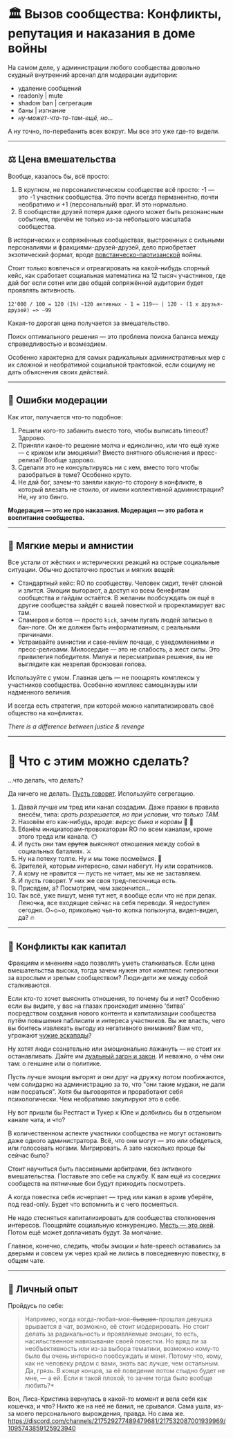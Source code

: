 # 🏛️ Вызов сообщества: Конфликты, репутация и наказания в доме войны

На самом деле, у администрации любого сообщества довольно скудный внутренний арсенал для модерации аудитории:
- удаление сообщений
- readonly | mute
- shadow ban | сегрегация
- баны | изгнание
- *ну-может-что-то-там-ещё, но...*

А ну точно, по-перебанить всех вокруг. Мы все это уже где-то видели.

---

## ⚖️ Цена вмешательства

Вообще, казалось бы, всё просто:
1. В крупном, не персоналистическом сообществе всё просто: -1 — это -1 участник сообщества. Это почти всегда перманентно, почти необратимо и +1 (персональный) враг. И это нормально.
2. В сообществе друзей потеря даже одного может быть резонансным событием, причём не только из-за небольшого масштаба сообщества.

В исторических и сопряжённых сообществах, выстроенных с сильными персоналиями и фракциями-друзей-друзей, дело приобретает экзотический формат, вроде [повстанческо-партизанской](https://ru.wikipedia.org/wiki/Контрпартизанская_война) войны.

Стоит только вовлечься и отреагировать на какой-нибудь спорный кейс, как сработает социальная математика на 12 тысяч участников, где дай бог если сотня или две общей сопряжённой аудитории будет проявлять активность.

`12'000 / 100 = 120 (1%)`
`~120 активных - 1 = 119~~ | 120 - (1 x друзья-друзей) => ~99`

Какая-то дорогая цена получается за вмешательство.

Поиск оптимального решения — это проблема поиска баланса между справедливостью и возмездием.

Особенно характерна для самых радикальных административных мер с их сложной и необратимой социальной трактовкой, если социуму не дать объяснения своих действий.

---

## 🚨 Ошибки модерации

Как итог, получается что-то подобное:
1. Решили кого-то забанить вместо того, чтобы выписать timeout? Здорово.
2. Приняли какое-то решение молча и единолично, или что ещё хуже — с криком или эмоциями? Вместо внятного объяснения и пресс-релиза? Вообще здорово.
3. Сделали это не консультируясь ни с кем, вместо того чтобы разобраться в теме? Особенно круто.
4. Не дай бог, зачем-то заняли какую-то сторону в конфликте, в который влезать не стоило, от имени коллективной администрации? Не, ну это бинго.

**Модерация — это не про наказания. Модерация — это работа и воспитание сообщества.**

---

## 🧊 Мягкие меры и амнистии

Все устали от жёстких и истерических реакций на острые социальные ситуации. Обычно достаточно простых и мягких вещей:
- Стандартный кейс: RO по сообществу. Человек сидит, течёт слюной и злится. Эмоции выгорают, а доступ ко всем бенефитам сообщества и гайдам остаётся. В желании пообсуждать он ещё в другие сообщества зайдёт с вашей повесткой и прорекламирует вас там.
- Спамеров и ботов — просто `kick`, зачем пугать людей записью в бан-логе. Он же должен быть информативным, с реальными причинами.
- Устраивайте амнистии и case-review почаще, с уведомлениями и пресс-релизами. Милосердие — это не слабость, а жест силы. Это привилегия победителя. Милуя и пересматривая решения, вы не выглядите как незрелая бронзовая голова.

Используйте с умом. Главная цель — не поощрять комплексы у участников сообщества. Особенно комплекс самоцензуры или надменного величия.

И всегда есть стратегия, при которой можно капитализировать своё общество на конфликтах.

*There is a difference between justice & revenge*

---

# 🔧 Что с этим можно сделать?

...что делать, что делать?

Да ничего не делать. [Пусть говорят](https://www.youtube.com/watch?v=eXEB9cYQS-M). Используйте сегрегацию.

1. Давай лучше им тред или канал создадим. Даже правки в правила внесём, типа: *срать разрешается, но при условии, что только ТАМ.*
2. Назовём его как-нибудь, вроде: *версус быка и коровы* 🐄 🐂
3. Ебанём инициаторам-провокаторам RO по всем каналам, кроме этого треда или канала. 😶
4. И пусть они там ~~срутся~~ выясняют отношения между собой в социальных баталиях. ⚔️
5. Ну на потеху толпе. Ну и мы тоже посмеёмся. 🤣
6. Зрителей, которым интересно, сами набегут. Ну или соратников.
7. А кому не нравится — пусть не читает, мы же не заставляем.
8. И пусть говорят. У них же своя тред-песочница есть.
9. Присядем, а? Посмотрим, чем закончится...
10. Так всё, уже пишут, меня тут нет, я вообще если что не при делах. Леночка, все входящие сейчас на себя переводи. Я недоступен сегодня. О~о~о, прикольно чья-то жопка полыхнула, видел-видел, да? 🔥

---

## 🤺 Конфликты как капитал

Фракциям и мнениям надо позволять уметь сталкиваться. Если цена вмешательства высока, тогда зачем нужен этот комплекс гиперопеки за взрослым и зрелым сообществом? Люди-дети же между собой сталкиваются.

Если кто-то хочет выяснить отношения, то почему бы и нет? Особенно если вы видите, у вас на глазах происходит именно 'битва' посредством создания нового контента и капитализации сообщества путём повышения паблисити и интереса участников. Вы же власть, чего вы боитесь извлекать выгоду из негативного внимания? Вам что, угрожают [чужие эскапады](https://ru.wikipedia.org/wiki/Эскапада)?

Ну хотят люди сознательно или эмоционально лажануть — не стоит их останавливать. Дайте им [дуэльный загон и закон](https://ru.wikipedia.org/wiki/Последняя_дуэль_(фильм)). И неважно, о чём они там: о геншине или о политике.

Пусть лучше эмоции выгорят и они друг на дружку потом пообижаются, чем солидарно на администрацию за то, что "они такие мудаки, не дали нам посраться". Хотя бы выговорятся и проработают себя психологически. Чем необратимо закупируют это в себе.

Ну вот пришли бы Рестгаст и Тукер к Юле и долбились бы в отдельном канале чата, и что?

В количественном аспекте участники сообщества не могут остановить даже одного администратора.
Всё, что они могут — это или обидеться, или голосовать ногами. Мигрировать.
А зато насколько проще бы сейчас было?

Стоит научиться быть пассивными арбитрами, без активного вмешательства. Поставьте это себе на службу. К вам ещё из соседних сообществ на пятничные бои будут приходить посмотреть.

А когда повестка себя исчерпает — тред или канал в архив уберёте, под read-only. Будет что вспомнить и с чего посмеяться.

Не надо стесняться капитализировать для сообщества столкновения интересов. Поощряйте социальную конкуренцию. [Месть — это окей](https://www.kinopoisk.ru/series/1355058/). Потом ещё может доплачивать будут. За молчание.

Главное, конечно, следить, чтобы эмоции и hate-speech оставались за дверьми и совсем уж через край не лились в повседневную повестку, в общем чате.

---

## 📝 Личный опыт

Пройдусь по себе:
> Например, когда когда-любая-моя-~~бывшая~~-прошлая девушка врывается в чат, возможно, её стоит модерировать. Но стоит делать за радикальность и проявляемые эмоции, то есть, насильственное навязывание своей повестки.
> Но вряд ли за необъективность или из-за выбора тематики, возможно кому-то было бы очень интересно пообсуждать и меня. Потому что, кому, как не человеку рядом с вами, знать вас лучше, чем остальным. Да, грязь.
> В конце концов, за её поведение потом стыдно будет не мне, — а ей.
> Если я такой плохой, то зачем тогда было вообще любить?*

Вон, Лиса-Кристина вернулась в какой-то момент и вела себя как кошечка, и что? Никто же на неё не банил, не срывался. Сама ушла, из-за моего персонального вырождения, правда. Но сама же. https://discord.com/channels/217529277489479681/217532087001939969/1095743859125923940
